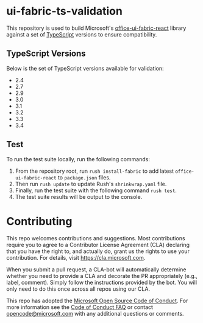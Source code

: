 # ui-fabric-ts-validation

This repository is used to build Microsoft's [office-ui-fabric-react](https://github.com/OfficeDev/office-ui-fabric-react) library against a set of [TypeScript](https://github.com/Microsoft/typescript) versions to ensure compatibility.

## TypeScript Versions

Below is the set of TypeScript versions available for validation:

- 2.4
- 2.7
- 2.9
- 3.0
- 3.1
- 3.2
- 3.3
- 3.4

## Test

To run the test suite locally, run the following commands:

1. From the repository root, run `rush install-fabric` to add latest `office-ui-fabric-react` to `package.json` files.
1. Then run `rush update` to update Rush's `shrinkwrap.yaml` file.
1. Finally, run the test suite with the following command `rush test`.
1. The test suite results will be output to the console.

# Contributing

This repo welcomes contributions and suggestions.  Most contributions require you to agree to a
Contributor License Agreement (CLA) declaring that you have the right to, and actually do, grant us
the rights to use your contribution. For details, visit https://cla.microsoft.com.

When you submit a pull request, a CLA-bot will automatically determine whether you need to provide
a CLA and decorate the PR appropriately (e.g., label, comment). Simply follow the instructions
provided by the bot. You will only need to do this once across all repos using our CLA.

This repo has adopted the [Microsoft Open Source Code of Conduct](https://opensource.microsoft.com/codeofconduct/).
For more information see the [Code of Conduct FAQ](https://opensource.microsoft.com/codeofconduct/faq/) or
contact [opencode@microsoft.com](mailto:opencode@microsoft.com) with any additional questions or comments.
